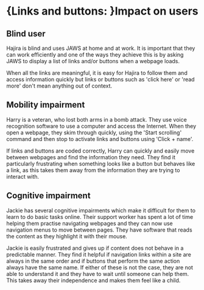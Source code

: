 # {Links and buttons: }Impact on users

## Blind user

Hajira is blind and uses JAWS at home and at work. It is important that they can work efficiently and one of the ways they achieve this is by asking JAWS to display a list of links and/or buttons when a webpage loads.

When all the links are meaningful, it is easy for Hajira to follow them and access information quickly but links or buttons such as 'click here' or 'read more' don't mean anything out of context.

## Mobility impairment

Harry is a veteran, who lost both arms in a bomb attack. They use voice recognition software to use a computer and access the Internet. When they open a webpage, they skim through quickly, using the 'Start scrolling' command and then stop to activate links and buttons using 'Click + name'. 

If links and buttons are coded correctly, Harry can quickly and easily move between webpages and find the information they need. They find it particularly frustrating when something looks like a button but behaves like a link, as this takes them away from the information they are trying to interact with.

## Cognitive impairment

Jackie has several cognitive impairments which make it difficult for them to learn to do basic tasks online. Their support worker has spent a lot of time helping them practise navigating webpages and they can now use navigation menus to move between pages. They have software that reads the content as they highlight it with their mouse.

Jackie is easily frustrated and gives up if content does not behave in a predictable manner. They find it helpful if navigation links within a site are always in the same order and if buttons that perform the same action always have the same name. If either of these is not the case, they are not able to understand it and they have to wait until someone can help them. This takes away their independence and makes them feel like a child.